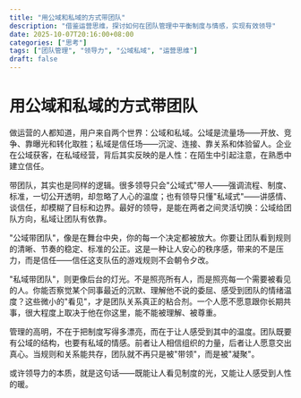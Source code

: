 ```yaml
---
title: "用公域和私域的方式带团队"
description: "借鉴运营思维，探讨如何在团队管理中平衡制度与情感，实现有效领导"
date: 2025-10-07T20:16:00+08:00
categories: ["思考"]
tags: ["团队管理", "领导力", "公域私域", "运营思维"]
draft: false
---
```


# 用公域和私域的方式带团队

做运营的人都知道，用户来自两个世界：公域和私域。公域是流量场——开放、竞争、靠曝光和转化取胜；私域是信任场——沉淀、连接、靠关系和体验留人。企业在公域获客，在私域经营，背后其实反映的是人性：在陌生中引起注意，在熟悉中建立信任。

带团队，其实也是同样的逻辑。很多领导只会"公域式"带人——强调流程、制度、标准，一切公开透明，却忽略了人心的温度；也有领导只懂"私域式"——讲感情、谈信任，却模糊了目标和边界。最好的领导，是能在两者之间灵活切换：公域给团队方向，私域让团队有依靠。

"公域带团队"，像是在舞台中央，你的每一个决定都被放大。你要让团队看到规则的清晰、节奏的稳定、标准的公正。这是一种让人安心的秩序感，带来的不是压力，而是信任——信任这支队伍的游戏规则不会朝令夕改。

"私域带团队"，则更像后台的灯光。不是照亮所有人，而是照亮每一个需要被看见的人。你能否察觉某个同事最近的沉默、理解他不说的委屈、感受到团队的情绪温度？这些微小的"看见"，才是团队关系真正的粘合剂。一个人愿不愿意跟你长期共事，很大程度上取决于他在你这里，能不能被理解、被尊重。

管理的高明，不在于把制度写得多漂亮，而在于让人感受到其中的温度。团队既要有公域的结构，也要有私域的情感。前者让人相信组织的力量，后者让人愿意交出真心。当规则和关系能共存，团队就不再只是被"带领"，而是被"凝聚"。

或许领导力的本质，就是这句话——既能让人看见制度的光，又能让人感受到人性的暖。